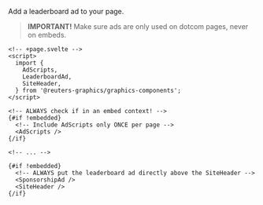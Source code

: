 Add a leaderboard ad to your page.

> **IMPORTANT!** Make sure ads are only used on dotcom pages, never on embeds.

```svelte
<!-- +page.svelte -->
<script>
  import {
    AdScripts,
    LeaderboardAd,
    SiteHeader,
  } from '@reuters-graphics/graphics-components';
</script>

<!-- ALWAYS check if in an embed context! -->
{#if !embedded}
  <!-- Include AdScripts only ONCE per page -->
  <AdScripts />
{/if}

<!-- ... -->

{#if !embedded}
  <!-- ALWAYS put the leaderboard ad directly above the SiteHeader -->
  <SponsorshipAd />
  <SiteHeader />
{/if}
```
